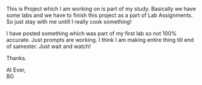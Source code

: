 This is Project which I am working on is part of my study. Basically we have some labs and we have to finish this project as a part of Lab Assignments. 
So just stay with me untill I really cook something!

I have posted something which was part of my first lab so not 100% accurate. Just prompts are working. I think I am making entire thing till end of samester. Just wait and watch!

Thanks.

At Ever,<br />
BG
